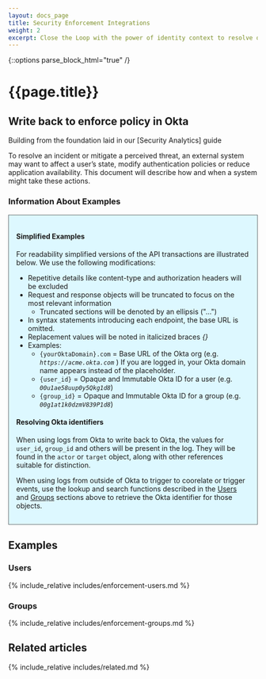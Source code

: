 ```yaml
---
layout: docs_page
title: Security Enforcement Integrations
weight: 2
excerpt: Close the Loop with the power of identity context to resolve or mitgate detected threats
---
```

{::options parse_block_html="true" /}

# {{page.title}}

## Write back to enforce policy in Okta

Building from the foundation laid in our [Security Analytics] guide

To resolve an incident or mitigate a perceived threat, an external system may want to affect a user’s state, modify authentication policies or reduce application availability. This document will describe how and when a system might take these actions.

### Information About Examples

<div style="border: 1px solid #626b6d; background-color: #ddf8ff; padding-left: 15px; padding-right: 15px; padding-bottom: 15px; padding-top: 15px">

#### Simplified Examples

For readability simplified versions of the API transactions are illustrated below. We use the following modifications:

+ Repetitive details like content-type and authorization headers will be excluded
+ Request and response objects will be truncated to focus on the most relevant information
  + Truncated sections will be denoted by an ellipsis ("...")
+ In syntax statements introducing each endpoint, the base URL is omitted.
+ Replacement values will be noted in italicized braces _{}_
+ Examples:
  + `{yourOktaDomain}.com` = Base URL of the Okta org (e.g. _`https://acme.okta.com`_ ) 
        If you are logged in, your Okta domain name appears instead of the placeholder.
  + `{user_id}` = Opaque and Immutable Okta ID for a user (e.g. _`00u1ae58uup0y5Qkg1d8`_)
  + `{group_id}` = Opaque and Immutable Okta ID for a group (e.g. _`00g1at1k0dzmV839P1d8`_)

#### Resolving Okta identifiers

When using logs from Okta to write back to Okta, the values for `user_id`, `group_id` and others will be present in the log.  They will be found in the `actor` or `target` object, along with other references suitable for distinction.

When using logs from outside of Okta to trigger to coorelate or trigger events, use the lookup and search functions described in the [Users](./security-analytics.html#users) and [Groups](./security-analytics.html#groups) sections above to retrieve the Okta identifier for those objects.

</div>

## Examples

### Users

{% include_relative includes/enforcement-users.md %}

### Groups

{% include_relative includes/enforcement-groups.md %}

## Related articles

{% include_relative includes/related.md %}